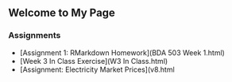 ## Welcome to My Page

### Assignments

- [Assignment 1: RMarkdown Homework](BDA 503 Week 1.html)
- [Week 3 In Class Exercise](W3 In Class.html)
- [Assignment: Electricity Market Prices](v8.html

